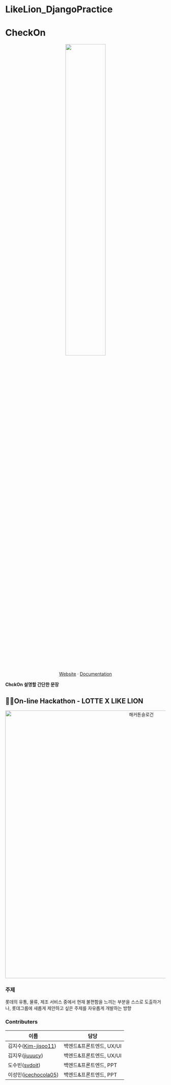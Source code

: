 # LikeLion_DjangoPractice

# CheckOn

<p align="center">
<img src="https://user-images.githubusercontent.com/46602793/96825701-b9bb1080-146c-11eb-99d9-dd3cfe57caf6.png" width="50%">
</p>

<p align="center">
  <a href="https://www.sungshin.ac.kr/sites/main_kor/main.jsp">Website</a>
  ·
  <a href="https://drive.google.com/file/d/1u6kN9E-QRZh2bl-Rcmqq59K7-ks2JAwc/view?usp=sharing">Documentation</a>
</p>
   
**ChckOn 설명할 간단한 문장**  
##
##
## 👩‍💻On-line Hackathon - LOTTE X LIKE LION
<p align="center">
<img width="839" alt="해커톤슬로건" src="https://user-images.githubusercontent.com/46602793/96824481-e6b9f400-1469-11eb-8438-06d3f5f282b9.png" width="30%">
</p>

### 주제
롯데의 유통, 물류, 제조 서비스 중에서 현재 불편함을 느끼는 부분을 스스로 도출하거나, 롯데그룹에 새롭게 제안하고 싶은 주제를 자유롭게 개발하는 방향

### Contributers
| 이름 | 담당 |
| --- | --- |
| 김지수([Kim-jisoo11](https://github.com/Kim-jisoo11)) | 백엔드&프론트엔드, UX/UI |
| 김지우([jiuuucy](https://github.com/jiuuucy)) | 백엔드&프론트엔드, UX/UI |
| 도수빈([svdoit](https://github.com/svdoit)) | 백엔드&프론트엔드, PPT |
| 이성민([icechocola05](https://github.com/icechocola05)) | 백엔드&프론트엔드, PPT |





